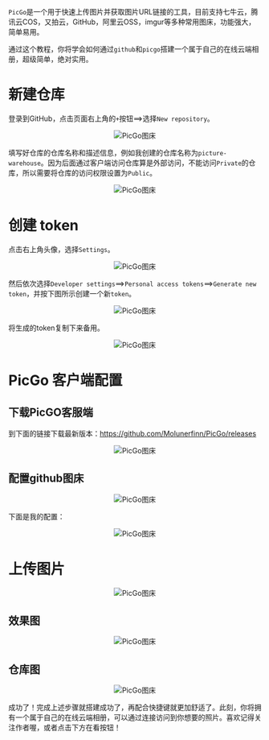 `PicGo`是一个用于快速上传图片并获取图片URL链接的工具，目前支持七牛云，腾讯云COS，又拍云，GitHub，阿里云OSS，imgur等多种常用图床，功能强大，简单易用。

通过这个教程，你将学会如何通过`github`和`picgo`搭建一个属于自己的在线云端相册，超级简单，绝对实用。

# 新建仓库
登录到GitHub，点击页面右上角的`+`按钮==>选择`New repository`。
<div align=center>

![PicGo图床](./imgs/44.png "PicGo图床示意图")
<div align=left>

填写好仓库的仓库名称和描述信息，例如我创建的仓库名称为`picture-warehouse`。因为后面通过客户端访问仓库算是外部访问，不能访问`Private`的仓库，所以需要将仓库的访问权限设置为`Public`。
<div align=center>

![PicGo图床](./imgs/45.png "PicGo图床示意图")
<div align=left>

# 创建 token
点击右上角头像，选择`Settings`。
<div align=center>

![PicGo图床](./imgs/46.png "PicGo图床示意图")
<div align=left>

然后依次选择`Developer settings`==>`Personal access tokens`==>`Generate new token`，并按下图所示创建一个新`token`。
<div align=center>

![PicGo图床](./imgs/47.png "PicGo图床示意图")
<div align=left>

将生成的token复制下来备用。
<div align=center>

![PicGo图床](./imgs/48.png "PicGo图床示意图")
<div align=left>

# PicGo 客户端配置
## 下载PicGO客服端
到下面的链接下载最新版本：<https://github.com/Molunerfinn/PicGo/releases>
<div align=center>

![PicGo图床](./imgs/49.png "PicGo图床示意图")
<div align=left>

## 配置github图床
<div align=center>

![PicGo图床](./imgs/50.png "PicGo图床示意图")
<div align=left>

下面是我的配置：
<div align=center>

![PicGo图床](./imgs/51.png "PicGo图床示意图")
<div align=left>

# 上传图片
<div align=center>

![PicGo图床](./imgs/52.png "PicGo图床示意图")
<div align=left>

## 效果图
<div align=center>

![PicGo图床](./imgs/53.png "PicGo图床示意图")
<div align=left>

## 仓库图
<div align=center>

![PicGo图床](./imgs/54.png "PicGo图床示意图")
<div align=left>
成功了！完成上述步骤就搭建成功了，再配合快捷键就更加舒适了。此刻，你将拥有一个属于自己的在线云端相册，可以通过连接访问到你想要的照片。喜欢记得关注作者喔，或者点击下方在看按钮！